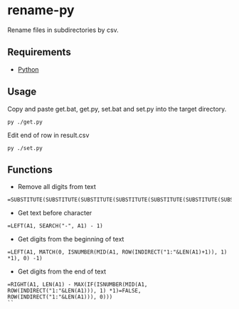 # rename-py

Rename files in subdirectories by csv.  

## Requirements  

- [Python](https://www.python.org/)

## Usage  

Copy and paste get.bat, get.py, set.bat and set.py into the target directory.  

```console
py ./get.py
```

Edit end of row in result.csv  

```console
py ./set.py
```

## Functions  

- Remove all digits from text

```
=SUBSTITUTE(SUBSTITUTE(SUBSTITUTE(SUBSTITUTE(SUBSTITUTE(SUBSTITUTE(SUBSTITUTE(SUBSTITUTE(SUBSTITUTE(SUBSTITUTE(A1,"0",""),"1",""),"2",""),"3",""),"4",""),"5",""),"6",""),"7",""),"8",""),"9","")
```

- Get text before character

```
=LEFT(A1, SEARCH("-", A1) - 1)
```

- Get digits from the beginning of text

```
=LEFT(A1, MATCH(0, ISNUMBER(MID(A1, ROW(INDIRECT("1:"&LEN(A1)+1)), 1) *1), 0) -1)
```

- Get digits from the end of text

```
=RIGHT(A1, LEN(A1) - MAX(IF(ISNUMBER(MID(A1, ROW(INDIRECT("1:"&LEN(A1))), 1) *1)=FALSE, ROW(INDIRECT("1:"&LEN(A1))), 0)))
``